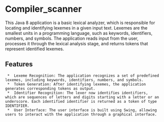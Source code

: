 # Compiler_scanner
This Java 8 application is a basic lexical analyzer, which is responsible for locating and identifying lexemes in a given input text. Lexemes are the smallest units in a programming language, such as keywords, identifiers, numbers, and symbols. The application reads input from the user, processes it through the lexical analysis stage, and returns tokens that represent identified lexemes.

## Features
```
 *	Lexeme Recognition: The application recognizes a set of predefined lexemes, including keywords, identifiers, numbers, and symbols. 	 
 *	Token Generation: After identifying lexemes, the application generates corresponding tokens as output.
 *	Identifier Recognition: The lexer now identifies identifiers, which are sequences of letters and digits starting with a letter or an underscore. Each identified identifier is returned as a token of type IDENTIFIER.
 *	User Interface: The user interface is built using Swing, allowing users to interact with the application through a graphical interface.
```
